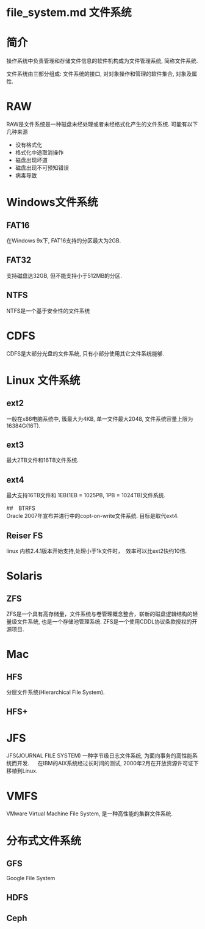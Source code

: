 
# file_system.md   文件系统  


# 简介  

操作系统中负责管理和存储文件信息的软件机构成为文件管理系统, 简称文件系统.  

文件系统由三部分组成: 文件系统的接口, 对对象操作和管理的软件集合, 对象及属性.  


# RAW
RAW是文件系统是一种磁盘未经处理或者未经格式化产生的文件系统. 可能有以下几种来源  

- 没有格式化  
- 格式化中途取消操作  
- 磁盘出现坏道  
- 磁盘出现不可预知错误  
- 病毒导致  



# Windows文件系统  

## FAT16  
在Windows 9x下, FAT16支持的分区最大为2GB.  

## FAT32  
支持磁盘达32GB, 但不能支持小于512MB的分区.  

## NTFS  
NTFS是一个基于安全性的文件系统


# CDFS 
CDFS是大部分光盘的文件系统, 只有小部分使用其它文件系统能够.  


# Linux 文件系统  

## ext2  
一般在x86电脑系统中, 簇最大为4KB, 单一文件最大2048, 文件系统容量上限为16384G(16T).  

## ext3  
最大2TB文件和16TB文件系统.  

## ext4  
最大支持16TB文件和 1EB(1EB = 1025PB, 1PB = 1024TB)文件系统.  

##　BTRFS  
Oracle 2007年宣布并进行中的copt-on-write文件系统. 目标是取代ext4.  

## Reiser FS 
linux 内核2.4.1版本开始支持,处理小于1k文件时，　效率可以比ext2快约10倍.  


# Solaris

## ZFS 
ZFS是一个具有高存储量，文件系统与卷管理概念整合，崭新的磁盘逻辑结构的轻量级文件系统, 也是一个存储池管理系统. ZFS是一个使用CDDL协议条款授权的开源项目.  


# Mac  

## HFS 
分层文件系统(Hierarchical File System).  

## HFS+  


# JFS 

JFS(JOURNAL FILE SYSTEM) 一种字节级日志文件系统, 为面向事务的高性能系统而开发. 　 在IBM的AIX系统经过长时间的测试, 2000年2月在开放资源许可证下移植到Linux.  


# VMFS 
VMware Virtual Machine File System, 是一种高性能的集群文件系统.  


# 分布式文件系统  


## GFS  
Google File System  

## HDFS  


## Ceph 





































